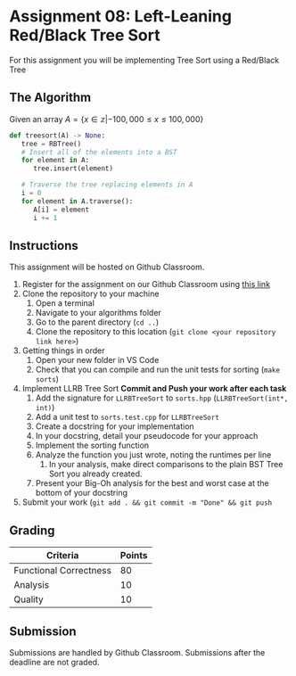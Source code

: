 # Assignment 08: Left-Leaning Red/Black Tree Sort

For this assignment you will be implementing Tree Sort using a Red/Black Tree

## The Algorithm

Given an array $A = \{x \in \mathbb{z} | -100,000 \leq x \leq 100,000 \}$

```python
def treesort(A) -> None:
   tree = RBTree()
   # Insert all of the elements into a BST
   for element in A:
      tree.insert(element)

   # Traverse the tree replacing elements in A
   i = 0
   for element in A.traverse():
      A[i] = element
      i += 1
```

## Instructions

This assignment will be hosted on Github Classroom.

1. Register for the assignment on our Github Classroom using [this link](https://classroom.github.com/a/5YjTBf1O)
2. Clone the repository to your machine
   1. Open a terminal
   2. Navigate to your algorithms folder
   3. Go to the parent directory (`cd ..`)
   4. Clone the repository to this location (`git clone <your repository link here>`)
3. Getting things in order
   1. Open your new folder in VS Code
   2. Check that you can compile and run the unit tests for sorting (`make sorts`)
4. Implement LLRB Tree Sort **Commit and Push your work after each task**
   1. Add the signature for `LLRBTreeSort` to `sorts.hpp` (`LLRBTreeSort(int*, int)`)
   2. Add a unit test to `sorts.test.cpp` for `LLRBTreeSort`
   3. Create a docstring for your implementation
   4. In your docstring, detail your pseudocode for your approach
   5. Implement the sorting function
   6. Analyze the function you just wrote, noting the runtimes per line
      1. In your analysis, make direct comparisons to the plain BST Tree Sort you already created.
   7. Present your Big-Oh analysis for the best and worst case at the bottom of your docstring
5. Submit your work (`git add . && git commit -m "Done" && git push`

## Grading

| Criteria               | Points |
| ---------------------- | ------ |
| Functional Correctness | 80     |
| Analysis               | 10     |
| Quality                | 10     |

## Submission

Submissions are handled by Github Classroom.
Submissions after the deadline are not graded.
